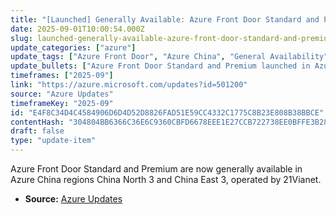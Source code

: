 ```yaml
---
title: "[Launched] Generally Available: Azure Front Door Standard and Premium are now available in Azure China."
date: 2025-09-01T10:00:54.000Z
slug: launched-generally-available-azure-front-door-standard-and-premium-are-now-available-in-azure-china
update_categories: ["azure"]
update_tags: ["Azure Front Door", "Azure China", "General Availability", "21Vianet"]
update_bullets: ["Azure Front Door Standard and Premium launched in Azure China regions China North 3 and China East 3.", "Service operated by 21Vianet in China.", "Enables customers in China to deliver secure, reliable, and high-performance applications."]
timeframes: ["2025-09"]
link: "https://azure.microsoft.com/updates?id=501200"
source: "Azure Updates"
timeframeKey: "2025-09"
id: "E4F8C34D4C4584906D6D4D52D8826FAD51E59CC4332C1775C8B23E808B38BBCE"
contentHash: "304804BB6366C36E6C9360CBFD6678EEE1E27CCB722738EE0BFFE3B2846E88B2"
draft: false
type: "update-item"
---
```


Azure Front Door Standard and Premium are now generally available in Azure China regions China North 3 and China East 3, operated by 21Vianet.

- **Source:** [Azure Updates](https://azure.microsoft.com/updates?id=501200)
